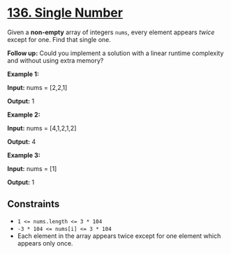 # [136. Single Number](https://leetcode.com/problems/single-number/)

Given a **non-empty** array of integers `nums`, every element appears _twice_ except for one. Find that single one.

**Follow up:** Could you implement a solution with a linear runtime complexity and without using extra memory?

**Example 1:**

**Input:** nums = \[2,2,1\]

**Output:** 1

**Example 2:**

**Input:** nums = \[4,1,2,1,2\]

**Output:** 4

**Example 3:**

**Input:** nums = \[1\]

**Output:** 1

## Constraints

- `1 <= nums.length <= 3 * 104`
- `-3 * 104 <= nums[i] <= 3 * 104`
- Each element in the array appears twice except for one element which appears only once.
